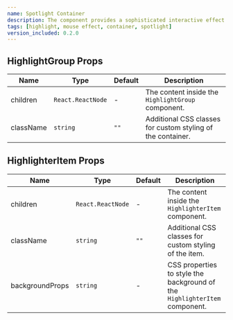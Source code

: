 ```yaml
---
name: Spotlight Container
description: The component provides a sophisticated interactive effect that responds to mouse movements. When a user moves their cursor over the HighlightGroup, the HighlighterItem elements within it glow and animate dynamically, creating a visually engaging experience. This effect is ideal for drawing attention to specific areas of your application or website, enhancing user interaction through seamless integration and customizable styling. It is not suitable for `small screens`, thus it is recommended to have an alternative for the mobile version.
tags: [highlight, mouse effect, container, spotlight]
version_included: 0.2.0
---
```


## HighlightGroup Props

| Name      | Type              | Default | Description                                                 |
| --------- | ----------------- | ------- | ----------------------------------------------------------- |
| children  | `React.ReactNode` | -       | The content inside the `HighlightGroup` component.          |
| className | `string`          | `""`    | Additional CSS classes for custom styling of the container. |

## HighlighterItem Props

| Name            | Type              | Default | Description                                                                |
| --------------- | ----------------- | ------- | -------------------------------------------------------------------------- |
| children        | `React.ReactNode` | -       | The content inside the `HighlighterItem` component.                        |
| className       | `string`          | `""`    | Additional CSS classes for custom styling of the item.                     |
| backgroundProps | `string`          | -       | CSS properties to style the background of the `HighlighterItem` component. |
